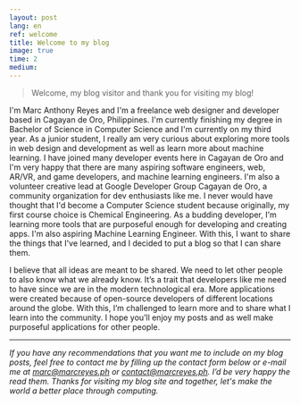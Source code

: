 ```yaml
---
layout: post
lang: en
ref: welcome
title: Welcome to my blog
image: true
time: 2
medium: 
---
```


> Welcome, my blog visitor and thank you for visiting my blog!

I'm Marc Anthony Reyes and I'm a freelance web designer and developer based in Cagayan de Oro, Philippines. I'm currently finishing my degree in Bachelor of Science in Computer Science and I'm currently on my third year. As a junior student, I really am very curious about exploring more tools in web design and development as well as learn more about machine learning. I have joined many developer events here in Cagayan de Oro and I'm very happy that there are many aspiring software engineers, web, AR/VR, and game developers, and machine learning engineers. I'm also a volunteer creative lead at Google Developer Group Cagayan de Oro, a community organization for dev enthusiasts like me. I never would have thought that I'd become a Computer Science student because originally, my first course choice is Chemical Engineering. As a budding developer, I'm learning more tools that are purposeful enough for developing and creating apps. I'm also aspiring Machine Learning Engineer. With this, I want to share the things that I've learned, and I decided to put a blog so that I can share them.

I believe that all ideas are meant to be shared. We need to let other people to also know what we already know. It’s a trait that developers like me need to have since we are in the modern technological era. More applications were created because of open-source developers of different locations around the globe. With this, I’m challenged to learn more and to share what I learn into the community. I hope you’ll enjoy my posts and as well make purposeful applications for other people. 

---

*If you have any recommendations that you want me to include on my blog posts, feel free to contact me by filling up the contact form below or e-mail me at <a href="mailto:marc@marcreyes.ph">marc@marcreyes.ph</a> or <a href="mailto:contact@marcreyes.ph">contact@marcreyes.ph</a>. I’d be very happy the read them. Thanks for visiting my blog site and together, let's make the world a better place through computing.*
